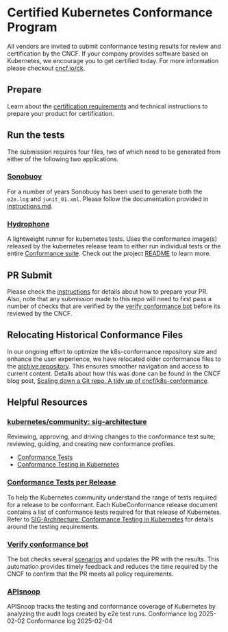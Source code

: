 # Certified Kubernetes Conformance Program

All vendors are invited to submit conformance testing results for review and certification by the CNCF.
If your company provides software based on Kubernetes, we encourage you to get certified today.
For more information please checkout [cncf.io/ck](https://cncf.io/ck).

## Prepare

Learn about the [certification requirements](https://github.com/cncf/k8s-conformance/blob/master/terms-conditions/Certified_Kubernetes_Terms.md) and technical instructions to prepare your product for certification.

## Run the tests

The submission requires four files, two of which need to be generated from either of the following two applications.

### [Sonobuoy](https://sonobuoy.io/)

For a number of years Sonobuoy has been used to generate both the `e2e.log` and `junit_01.xml`.
Please follow the documentation provided in [instructions.md](https://github.com/cncf/k8s-conformance/blob/master/instructions.md).

### [Hydrophone](https://github.com/kubernetes-sigs/hydrophone)

A lightweight runner for kubernetes tests.
Uses the conformance image(s) released by the kubernetes release team to either run individual tests or the entire [Conformance suite](https://github.com/kubernetes/community/blob/master/contributors/devel/sig-architecture/conformance-tests.md).
Check out the project [README](https://github.com/kubernetes-sigs/hydrophone/blob/main/README.md) to learn more.

## PR Submit

Please check the [instructions](https://github.com/cncf/k8s-conformance/blob/master/instructions.md#contents-of-the-pr) for details about how to prepare your PR.
Also, note that any submission made to this repo will need to first pass a number of checks that are verified by the [verify conformance bot](https://github.com/cncf-infra/verify-conformance) before its reviewed by the CNCF.

## Relocating Historical Conformance Files

In our ongoing effort to optimize the k8s-conformance repository size and enhance the user experience, we have relocated older conformance files to the [archive repository](https://github.com/cncf/k8s-conformance-archive).
This ensures smoother navigation and access to current content.
Details about how this was done can be found in the CNCF blog post, [Scaling down a Git repo. A tidy up of cncf/k8s-conformance](https://www.cncf.io/blog/2024/01/12/scaling-down-a-git-repo-a-tidy-up-of-cncf-k8s-conformance/).

## Helpful Resources

### [kubernetes/community: sig-architecture](https://github.com/kubernetes/community/tree/master/sig-architecture#conformance-definition-1)

Reviewing, approving, and driving changes to the conformance test suite; reviewing, guiding, and creating new conformance profiles.

- [Conformance Tests](https://github.com/kubernetes/kubernetes/blob/master/test/conformance/testdata/conformance.yaml)
- [Conformance Testing in Kubernetes](https://github.com/kubernetes/community/blob/master/contributors/devel/sig-architecture/conformance-tests.md)

### [Conformance Tests per Release](https://github.com/cncf/k8s-conformance)

To help the Kubernetes community understand the range of tests required for a release to be conformant.
Each KubeConformance release document contains a list of conformance tests required for that release of Kubernetes.
Refer to [SIG-Architecture: Conformance Testing in Kubernetes](https://github.com/kubernetes/community/blob/master/contributors/devel/sig-architecture/conformance-tests.md) for details around the testing requirements.

### [Verify conformance bot](https://github.com/cncf-infra/verify-conformance)

The bot checks several [scenarios](https://github.com/cncf-infra/verify-conformance/blob/main/kodata/features/verify-conformance.feature) and updates the PR with the results.
This automation provides timely feedback and reduces the time required by the CNCF to confirm that the PR meets all policy requirements.

### [APIsnoop](https://apisnoop.cncf.io/about)

APISnoop tracks the testing and conformance coverage of Kubernetes by analyzing the audit logs created by e2e test runs.
Conformance log 2025-02-02
Conformance log 2025-02-04

